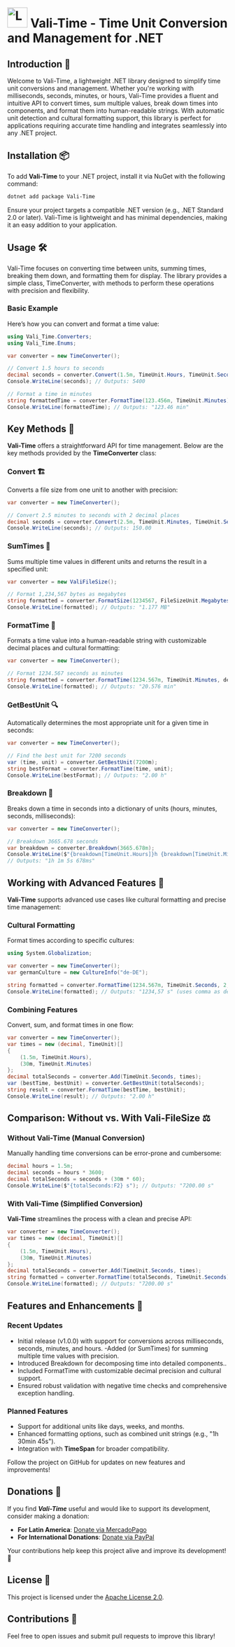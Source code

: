 # <img src="https://github.com/UBF21/Vali-Time/blob/main/Vali-Time/logo-Vali-Time.png?raw=true" alt="Logo de Vali Time" style="width: 46px; height: 46px; max-width: 300px;"> Vali-Time - Time Unit Conversion and Management for .NET


## Introduction 🚀

Welcome to Vali-Time, a lightweight .NET library designed to simplify time unit conversions and management. Whether you're working with milliseconds, seconds, minutes, or hours, Vali-Time provides a fluent and intuitive API to convert times, sum multiple values, break down times into components, and format them into human-readable strings. With automatic unit detection and cultural formatting support, this library is perfect for applications requiring accurate time handling and integrates seamlessly into any .NET project.

## Installation 📦

To add **Vali-Time** to your .NET project, install it via NuGet with the following command:

```sh
dotnet add package Vali-Time
```

Ensure your project targets a compatible .NET version (e.g., .NET Standard 2.0 or later). Vali-Time is lightweight and has minimal dependencies, making it an easy addition to your application.

## Usage 🛠️

Vali-Time focuses on converting time between units, summing times, breaking them down, and formatting them for display. The library provides a simple class, TimeConverter, with methods to perform these operations with precision and flexibility.

### Basic Example

Here’s how you can convert and format a time value:

```csharp
using Vali_Time.Converters;
using Vali_Time.Enums;

var converter = new TimeConverter();

// Convert 1.5 hours to seconds
decimal seconds = converter.Convert(1.5m, TimeUnit.Hours, TimeUnit.Seconds);
Console.WriteLine(seconds); // Outputs: 5400

// Format a time in minutes
string formattedTime = converter.FormatTime(123.456m, TimeUnit.Minutes);
Console.WriteLine(formattedTime); // Outputs: "123.46 min"
```

## Key Methods 📝

**Vali-Time** offers a straightforward API for time management. Below are the key methods provided by the **TimeConverter** class:

### Convert 🏗️

Converts a file size from one unit to another with precision:

```csharp
var converter = new TimeConverter();

// Convert 2.5 minutes to seconds with 2 decimal places
decimal seconds = converter.Convert(2.5m, TimeUnit.Minutes, TimeUnit.Seconds, decimalPlaces: 2);
Console.WriteLine(seconds); // Outputs: 150.00
```
### SumTimes 🎨

Sums multiple time values in different units and returns the result in a specified unit:

```csharp
var converter = new ValiFileSize();

// Format 1,234,567 bytes as megabytes
string formatted = converter.FormatSize(1234567, FileSizeUnit.Megabytes, decimalPlaces: 3);
Console.WriteLine(formatted); // Outputs: "1.177 MB"
```
### FormatTime 🎨

Formats a time value into a human-readable string with customizable decimal places and cultural formatting:

```csharp
var converter = new TimeConverter();

// Format 1234.567 seconds as minutes
string formatted = converter.FormatTime(1234.567m, TimeUnit.Minutes, decimalPlaces: 3);
Console.WriteLine(formatted); // Outputs: "20.576 min"
```

### GetBestUnit 🔍

Automatically determines the most appropriate unit for a given time in seconds:

```csharp
var converter = new TimeConverter();

// Find the best unit for 7200 seconds
var (time, unit) = converter.GetBestUnit(7200m);
string bestFormat = converter.FormatTime(time, unit);
Console.WriteLine(bestFormat); // Outputs: "2.00 h"
```

### Breakdown 🧩

Breaks down a time in seconds into a dictionary of units (hours, minutes, seconds, milliseconds):

```csharp
var converter = new TimeConverter();

// Breakdown 3665.678 seconds
var breakdown = converter.Breakdown(3665.678m);
Console.WriteLine($"{breakdown[TimeUnit.Hours]}h {breakdown[TimeUnit.Minutes]}m {breakdown[TimeUnit.Seconds]}s {breakdown[TimeUnit.Milliseconds]}ms");
// Outputs: "1h 1m 5s 678ms"
```

## Working with Advanced Features 🧩

**Vali-Time** supports advanced use cases like cultural formatting and precise time management:

### Cultural Formatting

Format times according to specific cultures:

```csharp
using System.Globalization;

var converter = new TimeConverter();
var germanCulture = new CultureInfo("de-DE");

string formatted = converter.FormatTime(1234.567m, TimeUnit.Seconds, 2, germanCulture);
Console.WriteLine(formatted); // Outputs: "1234,57 s" (uses comma as decimal separator)
```

### Combining Features

Convert, sum, and format times in one flow:

```csharp
var converter = new TimeConverter();
var times = new (decimal, TimeUnit)[]
{
    (1.5m, TimeUnit.Hours),
    (30m, TimeUnit.Minutes)
};
decimal totalSeconds = converter.Add(TimeUnit.Seconds, times);
var (bestTime, bestUnit) = converter.GetBestUnit(totalSeconds);
string result = converter.FormatTime(bestTime, bestUnit);
Console.WriteLine(result); // Outputs: "2.00 h"
```

## Comparison: Without vs. With Vali-FileSize ⚖️

### Without Vali-Time (Manual Conversion)

Manually handling time conversions can be error-prone and cumbersome:

```csharp
decimal hours = 1.5m;
decimal seconds = hours * 3600;
decimal totalSeconds = seconds + (30m * 60);
Console.WriteLine($"{totalSeconds:F2} s"); // Outputs: "7200.00 s"
```

### With Vali-Time (Simplified Conversion)

**Vali-Time** streamlines the process with a clean and precise API:

```csharp
var converter = new TimeConverter();
var times = new (decimal, TimeUnit)[]
{
    (1.5m, TimeUnit.Hours),
    (30m, TimeUnit.Minutes)
};
decimal totalSeconds = converter.Add(TimeUnit.Seconds, times);
string formatted = converter.FormatTime(totalSeconds, TimeUnit.Seconds);
Console.WriteLine(formatted); // Outputs: "7200.00 s"
```
## Features and Enhancements 🌟

### Recent Updates

- Initial release (v1.0.0) with support for conversions across milliseconds, seconds, minutes, and hours.
-Added (or SumTimes) for summing multiple time values with precision.
- Introduced Breakdown for decomposing time into detailed components..
- Included FormatTime with customizable decimal precision and cultural support.
- Ensured robust validation with negative time checks and comprehensive exception handling.

### Planned Features

- Support for additional units like days, weeks, and months.
- Enhanced formatting options, such as combined unit strings (e.g., "1h 30min 45s").
- Integration with **TimeSpan** for broader compatibility.

Follow the project on GitHub for updates on new features and improvements!

## Donations 💖

If you find ***Vali-Time*** useful and would like to support its development, consider making a donation:

- **For Latin America**: [Donate via MercadoPago](https://link.mercadopago.com.pe/felipermm)
- **For International Donations**: [Donate via PayPal](https://paypal.me/felipeRMM?country.x=PE&locale.x=es_XC)


Your contributions help keep this project alive and improve its development! 🚀

## License 📜
This project is licensed under the [Apache License 2.0](https://www.apache.org/licenses/LICENSE-2.0).

## Contributions 🤝
Feel free to open issues and submit pull requests to improve this library!
